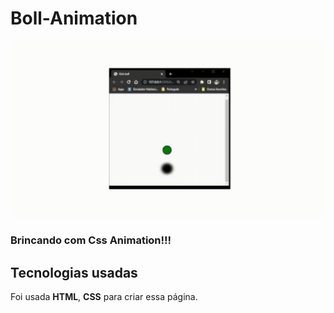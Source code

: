 # Boll-Animation

![](imagens/Design-sem-nome.gif)

### Brincando com **Css Animation**!!!

## Tecnologias usadas

Foi usada **HTML**, **CSS** para criar essa página.

